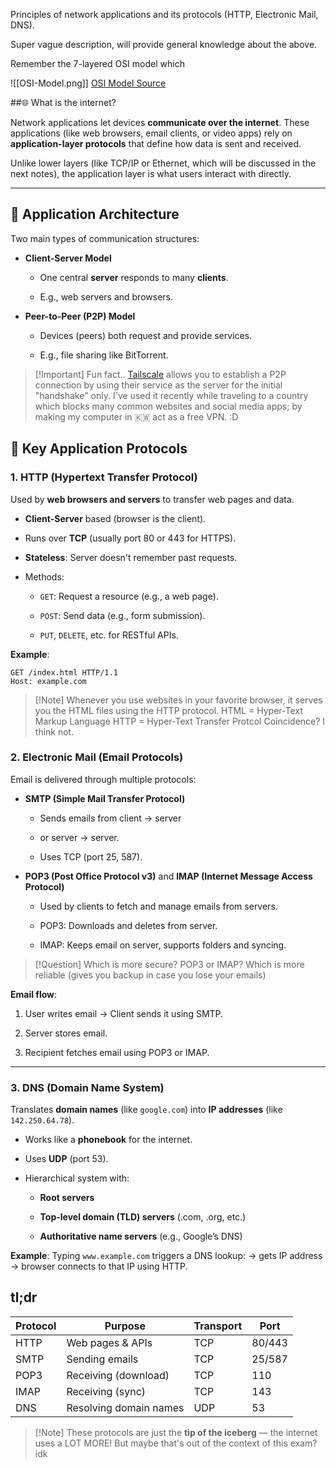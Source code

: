 

Principles of network applications and its protocols (HTTP, Electronic Mail, DNS).  

Super vague description, will provide general knowledge about the above.

Remember the 7-layered OSI model which 

![[OSI-Model.png]]
[OSI Model Source](https://www.imperva.com/learn/application-security/osi-model/)



##🌐 What is the internet?

Network applications let devices **communicate over the internet**. These applications (like web browsers, email clients, or video apps) rely on **application-layer protocols** that define how data is sent and received.

Unlike lower layers (like TCP/IP or Ethernet, which will be discussed in the next notes), the application layer is what users interact with directly.

---

## 💬 Application Architecture

Two main types of communication structures:

- **Client-Server Model**
    
    - One central **server** responds to many **clients**.
        
    - E.g., web servers and browsers.
        
- **Peer-to-Peer (P2P) Model**
    
    - Devices (peers) both request and provide services.
        
    - E.g., file sharing like BitTorrent.


> [!Important] Fun fact..
> [Tailscale](https://tailscale.com/) allows you to establish a P2P connection by using their service as the server for the initial "handshake" only.
> I've used it recently while traveling to a country which blocks many common websites and social media apps; by making my computer in 🇰🇼 act as a free VPN. :D



## 📡 Key Application Protocols

### 1. **HTTP (Hypertext Transfer Protocol)**

Used by **web browsers and servers** to transfer web pages and data.

- **Client-Server** based (browser is the client).
    
- Runs over **TCP** (usually port 80 or 443 for HTTPS).
    
- **Stateless**: Server doesn't remember past requests.
    
- Methods:
    
    - `GET`: Request a resource (e.g., a web page).
        
    - `POST`: Send data (e.g., form submission).
        
    - `PUT`, `DELETE`, etc. for RESTful APIs.
        

**Example**:

```http
GET /index.html HTTP/1.1
Host: example.com
```

> [!Note] Whenever you use websites in your favorite browser, it serves you the HTML files using the HTTP protocol. 
> HTML = Hyper-Text Markup Language
> HTTP = Hyper-Text Transfer Protcol
> Coincidence? I think not.

### 2. **Electronic Mail (Email Protocols)**

Email is delivered through multiple protocols:

- **SMTP (Simple Mail Transfer Protocol)**
    
    - Sends emails from client → server 
    - or server → server.
        
    - Uses TCP (port 25, 587).
        
- **POP3 (Post Office Protocol v3)** and **IMAP (Internet Message Access Protocol)**
    
    - Used by clients to fetch and manage emails from servers.
        
    - POP3: Downloads and deletes from server.
        
    - IMAP: Keeps email on server, supports folders and syncing.

> [!Question] Which is more secure? POP3 or IMAP?
> Which is more reliable (gives you backup in case you lose your emails)

**Email flow**:

1. User writes email → Client sends it using SMTP.
    
2. Server stores email.
    
3. Recipient fetches email using POP3 or IMAP.
    

---

### 3. **DNS (Domain Name System)**

Translates **domain names** (like `google.com`) into **IP addresses** (like `142.250.64.78`).

- Works like a **phonebook** for the internet.
    
- Uses **UDP** (port 53).
    
- Hierarchical system with:
    
    - **Root servers**
        
    - **Top-level domain (TLD) servers** (.com, .org, etc.)
        
    - **Authoritative name servers** (e.g., Google’s DNS)
        

**Example**: Typing `www.example.com` triggers a DNS lookup: → gets IP address → browser connects to that IP using HTTP.



## tl;dr

|Protocol|Purpose|Transport|Port|
|---|---|---|---|
|HTTP|Web pages & APIs|TCP|80/443|
|SMTP|Sending emails|TCP|25/587|
|POP3|Receiving (download)|TCP|110|
|IMAP|Receiving (sync)|TCP|143|
|DNS|Resolving domain names|UDP|53|



> [!Note] These protocols are just the **tip of the iceberg** — the internet uses a LOT MORE!
> But maybe that's out of the context of this exam? idk

